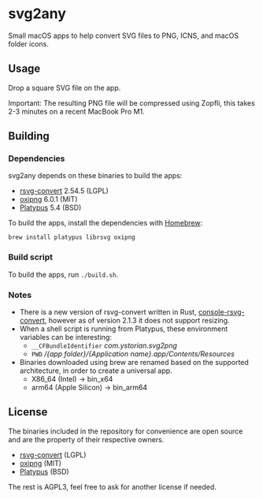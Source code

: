 # svg2any

Small macOS apps to help convert SVG files to PNG, ICNS, and macOS folder icons.

## Usage
Drop a square SVG file on the app.

Important: The resulting PNG file will be compressed using Zopfli, this takes 2-3 minutes on a recent MacBook Pro M1.

## Building
### Dependencies
svg2any depends on these binaries to build the apps:
- [rsvg-convert](https://gitlab.gnome.org/GNOME/librsvg) 2.54.5 (LGPL)
- [oxipng](https://github.com/shssoichiro/oxipng) 6.0.1 (MIT)
- [Platypus](https://github.com/sveinbjornt/Platypus) 5.4 (BSD)

To build the apps, install the dependencies with [Homebrew](brew.sh):
```shell
brew install platypus librsvg oxipng
```

### Build script
To build the apps, run `./build.sh`.

### Notes
- There is a new version of rsvg-convert written in Rust, [console-rsvg-convert](https://github.com/miyako/console-rsvg-convert), however as of version 2.1.3 it does not support resizing.
- When a shell script is running from Platypus, these environment variables can be interesting:
	- `__CFBundleIdentifier` _com.ystorian.svg2png_
	- `PWD` _/{app folder}/{Application name}.app/Contents/Resources_
- Binaries downloaded using brew are renamed based on the supported architecture, in order to create a universal app.
	- X86_64 (Intel) -> bin_x64
	- arm64 (Apple Silicon) -> bin_arm64

## License
The binaries included in the repository for convenience are open source and are the property of their respective owners.
- [rsvg-convert](https://gitlab.gnome.org/GNOME/librsvg) (LGPL)
- [oxipng](https://github.com/shssoichiro/oxipng) (MIT)
- [Platypus](https://github.com/sveinbjornt/Platypus) (BSD)

The rest is AGPL3, feel free to ask for another license if needed.
